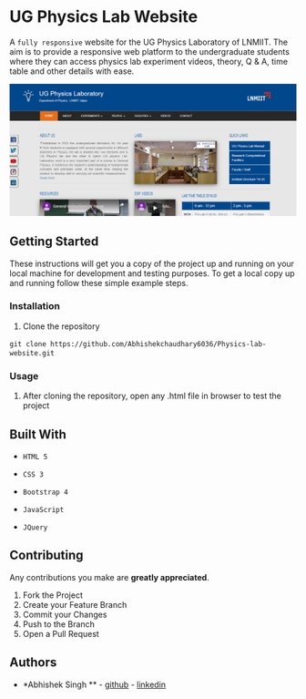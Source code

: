 # UG Physics Lab Website

A `fully responsive` website for the UG Physics Laboratory of LNMIIT. The aim is to provide a responsive web platform to the undergraduate students where they can access physics lab experiment videos, theory, Q & A, time table and other details with ease.

<p align="center">
	<img width="800px" src="screenshots/s1.png" alt="s1"/>
</p>

## Getting Started

These instructions will get you a copy of the project up and running on your local machine for development and testing purposes. To get a local copy up and running follow these simple example steps.


### Installation

1. Clone the repository
```
git clone https://github.com/Abhishekchaudhary6036/Physics-lab-website.git
```


### Usage

1. After cloning the repository, open any .html file in browser to test the project


## Built With

- `HTML 5`

- `CSS 3`

- `Bootstrap 4`

- `JavaScript`

- `JQuery`


## Contributing

Any contributions you make are **greatly appreciated**.

1. Fork the Project
2. Create your Feature Branch 
3. Commit your Changes
4. Push to the Branch
5. Open a Pull Request

## Authors

* *Abhishek Singh ** - [github](https://github.com/Abhishekchaudhary6036) - [linkedin](https://www.linkedin.com/in/aashish157)



